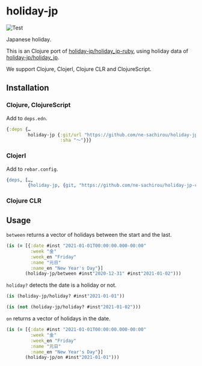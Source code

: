 # holiday-jp

![Test](https://github.com/ne-sachirou/holiday-jp-clojure/workflows/Test/badge.svg)

Japanese holiday.

This is an Clojure port of [holiday-jp/holiday_jp-ruby](https://github.com/holiday-jp/holiday_jp-ruby), using holiday data of [holiday-jp/holiday_jp](https://github.com/holiday-jp/holiday_jp).

We support Clojure, Clojerl, Clojure CLR and ClojureScript.

## Installation

### Clojure, ClojureScript

Add to `deps.edn`.

```clojure
{:deps {…
        holiday-jp {:git/url "https://github.com/ne-sachirou/holiday-jp-clojure.git"
                    :sha "〜"}}}
```

### Clojerl

Add to `rebar.config`.

```erlang
{deps, […,
        {holiday-jp, {git, "https://github.com/ne-sachirou/holiday-jp-clojure.git", {branch, "main"}}}]}
```

### Clojure CLR

## Usage

`between` returns a vector of holidays between the start and the last.

```clojure
(is (= [{:date #inst "2021-01-01T00:00:00.000-00:00"
         :week "金"
         :week_en "Friday"
         :name "元日"
         :name_en "New Year's Day"}]
       (holiday-jp/between #inst"2020-12-31" #inst"2021-01-02")))
```

`holiday?` detects the date is a holiday or not.

```clojure
(is (holiday-jp/holiday? #inst"2021-01-01"))

(is (not (holiday-jp/holiday? #inst"2021-01-02")))
```

`on` returns a vector of holidays in the date.

```clojure
(is (= [{:date #inst "2021-01-01T00:00:00.000-00:00"
         :week "金"
         :week_en "Friday"
         :name "元日"
         :name_en "New Year's Day"}]
       (holiday-jp/on #inst"2021-01-01")))
```
